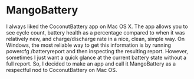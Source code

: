 # MangoBattery

I always liked the CoconutBattery app on Mac OS X. The app allows you to see cycle count, battery health as a percentage compared to when it was relatively new, and charge/discharge rate in a nice, clean, simple way. On Windows, the most reliable way to get this information is by running powercfg /batteryreport and then inspecting the resulting report. However, sometimes I just want a quick glance at the current battery state without a full report. So, I decided to make an app and call it MangoBattery as a respectful nod to CoconutBattery on Mac OS.
